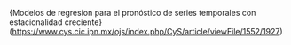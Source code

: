 {Modelos de regresion para el pronóstico de series temporales con estacionalidad creciente}(https://www.cys.cic.ipn.mx/ojs/index.php/CyS/article/viewFile/1552/1927)

